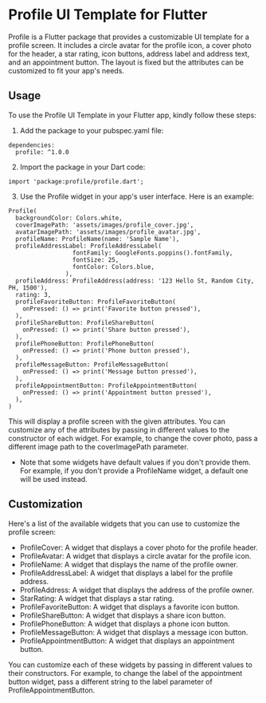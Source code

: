 # Profile UI Template for Flutter

Profile is a Flutter package that provides a customizable UI template for a profile screen. It includes a circle avatar for the profile icon, a cover photo for the header, a star rating, icon buttons, address label and address text, and an appointment button. The layout is fixed but the attributes can be customized to fit your app's needs.

## Usage

To use the Profile UI Template in your Flutter app, kindly follow these steps:

1. Add the package to your pubspec.yaml file:

```
dependencies:
  profile: ^1.0.0
```

2. Import the package in your Dart code:

```
import 'package:profile/profile.dart';
```

3. Use the Profile widget in your app's user interface. Here is an example:

```
Profile(
  backgroundColor: Colors.white,
  coverImagePath: 'assets/images/profile_cover.jpg',
  avatarImagePath: 'assets/images/profile_avatar.jpg',
  profileName: ProfileName(name: 'Sample Name'),
  profileAddressLabel: ProfileAddressLabel(
                  fontFamily: GoogleFonts.poppins().fontFamily,
                  fontSize: 25,
                  fontColor: Colors.blue,
                ),
  profileAddress: ProfileAddress(address: '123 Hello St, Random City, PH, 1500'),
  rating: 3,
  profileFavoriteButton: ProfileFavoriteButton(
    onPressed: () => print('Favorite button pressed'),
  ),
  profileShareButton: ProfileShareButton(
    onPressed: () => print('Share button pressed'),
  ),
  profilePhoneButton: ProfilePhoneButton(
    onPressed: () => print('Phone button pressed'),
  ),
  profileMessageButton: ProfileMessageButton(
    onPressed: () => print('Message button pressed'),
  ),
  profileAppointmentButton: ProfileAppointmentButton(
    onPressed: () => print('Appointment button pressed'),
  ),
)

```

This will display a profile screen with the given attributes. You can customize any of the attributes by passing in different values to the constructor of each widget. For example, to change the cover photo, pass a different image path to the coverImagePath parameter.

* Note that some widgets have default values if you don't provide them. For example, if you don't provide a ProfileName widget, a default one will be used instead.


## Customization

Here's a list of the available widgets that you can use to customize the profile screen:

- ProfileCover: A widget that displays a cover photo for the profile header.
- ProfileAvatar: A widget that displays a circle avatar for the profile icon.
- ProfileName: A widget that displays the name of the profile owner.
- ProfileAddressLabel: A widget that displays a label for the profile address.
- ProfileAddress: A widget that displays the address of the profile owner.
- StarRating: A widget that displays a star rating.
- ProfileFavoriteButton: A widget that displays a favorite icon button.
- ProfileShareButton: A widget that displays a share icon button.
- ProfilePhoneButton: A widget that displays a phone icon button.
- ProfileMessageButton: A widget that displays a message icon button.
- ProfileAppointmentButton: A widget that displays an appointment button.

You can customize each of these widgets by passing in different values to their constructors. For example, to change the label of the appointment button widget, pass a different string to the label parameter of ProfileAppointmentButton.
